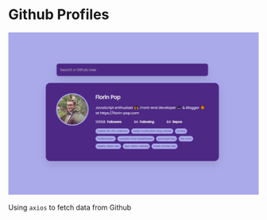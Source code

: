# Github Profiles

<p align="center">
  <img src="github-profiles.png">
</p>

Using `axios` to fetch data from Github
